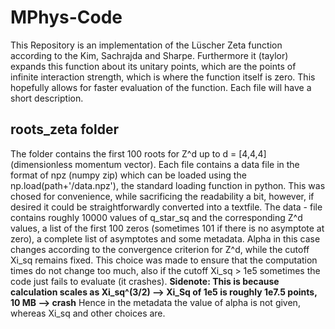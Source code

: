 # MPhys-Code
This Repository is an implementation of the Lüscher Zeta function according to the Kim, Sachrajda and Sharpe. Furthermore it (taylor) expands this function about its unitary points, which are the points of infinite interaction strength, which is where the function itself is zero. This hopefully allows for faster evaluation of the function. Each file will have a short description.



## roots_zeta folder
The folder contains the first 100 roots for Z^d up to d = [4,4,4] (dimensionless momentum vector). Each file contains a data file in the format of npz (numpy zip) which can be loaded using the np.load(path+'/data.npz'), the standard loading function in python. This was chosed for convenience, while sacrificing the readability a bit, however, if desired it could be straightforwardly converted into a textfile.
The data - file contains roughly 10000 values of q_star_sq and the corresponding Z^d values, a list of the first 100 zeros (sometimes 101 if there is no asymptote at zero), a complete list of asymptotes and some metadata. Alpha in this case changes according to the convergence criterion for Z^d, while the cutoff Xi_sq remains fixed. This choice was made to ensure that the computation times do not change too much, also if the cutoff Xi_sq > 1e5 sometimes the code just fails to evaluate (it crashes). **Sidenote: This is because calculation scales as Xi_sq^(3/2) --> Xi_Sq of 1e5 is roughly 1e7.5 points, 10 MB --> crash** Hence in the metadata the value of alpha is not given, whereas Xi_sq and other choices are.
